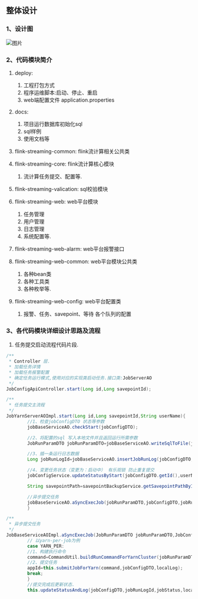 ## 整体设计

### 1、设计图

![图片](http://img.ccblog.cn/flink/flink-streaming-platform-web.jpg)

### 2、代码模块简介

1. deploy:
    1. 工程打包方式
    2. 程序运维脚本:启动、停止、重启
    3. web端配置文件 application.properties

2. docs:
   1. 项目运行数据库初始化sql
   2. sql样例
   3. 使用文档等

3. flink-streaming-common: flink流计算相关公共类

4. flink-streaming-core: flink流计算核心模块
   1. 流计算任务提交、配置等.

5. flink-streaming-valication: sql校验模块

6. flink-streaming-web: web平台模块
   1. 任务管理
   2. 用户管理
   3. 日志管理
   4. 系统配置等.

7. flink-streaming-web-alarm: web平台报警接口

8. flink-streaming-web-common: web平台模块公共类
   1. 各种bean类
   2. 各种工具类
   3. 各种枚举等.

9. flink-streaming-web-config: web平台配置类
   1. 报警、任务、savepoint、等待 各个队列的配置

### 3、各代码模块详细设计思路及流程

1. 任务提交启动流程代码片段.

```java
/**
 * Controller 层.
 * 加载任务详情
 * 加载任务报警配置
 * 确定任务运行模式,使用对应的实现类启动任务.接口类:JobServerAO
 */
JobConfigApiController.start(Long id,Long savepointId);
```

```java
/**
 * 任务提交主流程
 */
JobYarnServerAOImpl.start(Long id,Long savepointId,String userName){
        //1、检查jobConfigDTO 状态等参数
        jobBaseServiceAO.checkStart(jobConfigDTO);

        //2、将配置的sql 写入本地文件并且返回运行所需参数
        JobRunParamDTO jobRunParamDTO=jobBaseServiceAO.writeSqlToFile(jobConfigDTO);

        //3、插一条运行日志数据
        Long jobRunLogId=jobBaseServiceAO.insertJobRunLog(jobConfigDTO,userName);

        //4、变更任务状态（变更为：启动中） 有乐观锁 防止重复提交
        jobConfigService.updateStatusByStart(jobConfigDTO.getId(),userName,jobRunLogId,jobConfigDTO.getVersion());

        String savepointPath=savepointBackupService.getSavepointPathById(id,savepointId);

        //异步提交任务
        jobBaseServiceAO.aSyncExecJob(jobRunParamDTO,jobConfigDTO,jobRunLogId,savepointPath);
        }
```

```java
/**
 * 异步提交任务
 */
JobBaseServiceAOImpl.aSyncExecJob(JobRunParamDTO jobRunParamDTO,JobConfigDTO jobConfigDTO,Long jobRunLogId,String savepointPath){
        // 以yarn-per-job为例
        case YARN_PER:
        //1、构建执行命令
        command=CommandUtil.buildRunCommandForYarnCluster(jobRunParamDTO,jobConfigDTO,savepointPath);
        //2、提交任务
        appId=this.submitJobForYarn(command,jobConfigDTO,localLog);
        break;
        }
        //提交完成后更新状态.
        this.updateStatusAndLog(jobConfigDTO,jobRunLogId,jobStatus,localLog.toString(),appId);
```